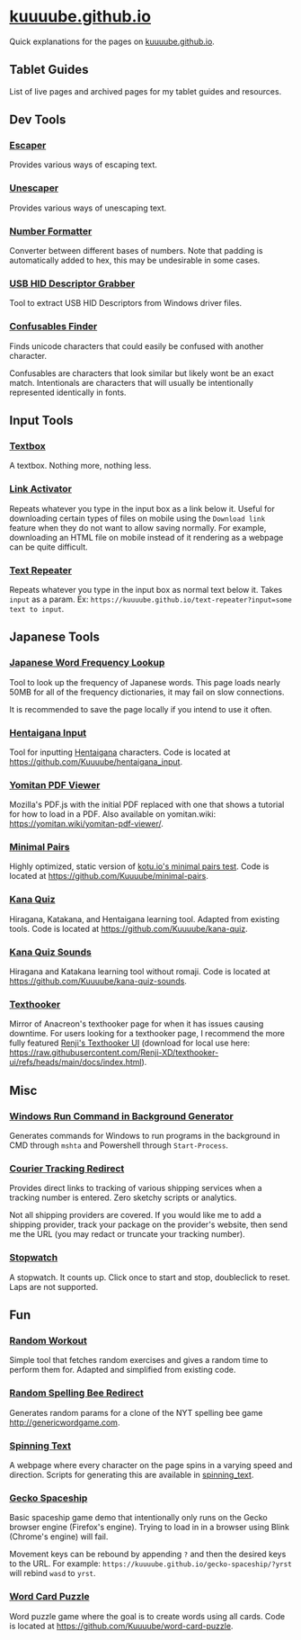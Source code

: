 # [kuuuube.github.io](https://kuuuube.github.io)

Quick explanations for the pages on [kuuuube.github.io](https://kuuuube.github.io).

## Tablet Guides

List of live pages and archived pages for my tablet guides and resources.

## Dev Tools

### [Escaper](https://kuuuube.github.io/escaper)

Provides various ways of escaping text.

### [Unescaper](https://kuuuube.github.io/unescaper)

Provides various ways of unescaping text.

### [Number Formatter](https://kuuuube.github.io/number-formatter)

Converter between different bases of numbers. Note that padding is automatically added to hex, this may be undesirable in some cases.

### [USB HID Descriptor Grabber](https://kuuuube.github.io/descriptor-grabber)

Tool to extract USB HID Descriptors from Windows driver files.

### [Confusables Finder](https://kuuuube.github.io/confusables-finder)

Finds unicode characters that could easily be confused with another character.

Confusables are characters that look similar but likely wont be an exact match. Intentionals are characters that will usually be intentionally represented identically in fonts.

## Input Tools

### [Textbox](https://kuuuube.github.io/textbox)

A textbox. Nothing more, nothing less.

### [Link Activator](https://kuuuube.github.io/link-activator)

Repeats whatever you type in the input box as a link below it. Useful for downloading certain types of files on mobile using the `Download link` feature when they do not want to allow saving normally. For example, downloading an HTML file on mobile instead of it rendering as a webpage can be quite difficult.

### [Text Repeater](https://kuuuube.github.io/text-repeater)

Repeats whatever you type in the input box as normal text below it. Takes `input` as a param. Ex: `https://kuuuube.github.io/text-repeater?input=some text to input`.

## Japanese Tools

### [Japanese Word Frequency Lookup](https://kuuuube.github.io/japanese-word-frequency)

Tool to look up the frequency of Japanese words. This page loads nearly 50MB for all of the frequency dictionaries, it may fail on slow connections.

It is recommended to save the page locally if you intend to use it often.

### [Hentaigana Input](https://kuuuube.github.io/hentaigana_input)

Tool for inputting [Hentaigana](https://en.wikipedia.org/wiki/Hentaigana) characters. Code is located at https://github.com/Kuuuube/hentaigana_input.

### [Yomitan PDF Viewer](https://kuuuube.github.io/yomitan-pdf-viewer)

Mozilla's PDF.js with the initial PDF replaced with one that shows a tutorial for how to load in a PDF. Also available on yomitan.wiki: https://yomitan.wiki/yomitan-pdf-viewer/.

### [Minimal Pairs](https://kuuuube.github.io/minimal-pairs)

Highly optimized, static version of [kotu.io's minimal pairs test](https://kotu.io/tests/pitchAccent/perception/minimalPairs). Code is located at https://github.com/Kuuuube/minimal-pairs.

### [Kana Quiz](https://kuuuube.github.io/kana-quiz)

Hiragana, Katakana, and Hentaigana learning tool. Adapted from existing tools. Code is located at https://github.com/Kuuuube/kana-quiz.

### [Kana Quiz Sounds](https://kuuuube.github.io/kana-quiz-sounds)

Hiragana and Katakana learning tool without romaji. Code is located at https://github.com/Kuuuube/kana-quiz-sounds.

### [Texthooker](https://kuuuube.github.io/texthooker)

Mirror of Anacreon's texthooker page for when it has issues causing downtime. For users looking for a texthooker page, I recommend the more fully featured [Renji's Texthooker UI](https://renji-xd.github.io/texthooker-ui/) (download for local use here: https://raw.githubusercontent.com/Renji-XD/texthooker-ui/refs/heads/main/docs/index.html).

## Misc

### [Windows Run Command in Background Generator](https://kuuuube.github.io/run-in-background)

Generates commands for Windows to run programs in the background in CMD through `mshta` and Powershell through `Start-Process`.

### [Courier Tracking Redirect](https://kuuuube.github.io/courier-tracking-redirect)

Provides direct links to tracking of various shipping services when a tracking number is entered. Zero sketchy scripts or analytics.

Not all shipping providers are covered. If you would like me to add a shipping provider, track your package on the provider's website, then send me the URL (you may redact or truncate your tracking number).

### [Stopwatch](https://kuuuube.github.io/stopwatch)

A stopwatch. It counts up. Click once to start and stop, doubleclick to reset. Laps are not supported.

## Fun

### [Random Workout](https://kuuuube.github.io/random-workout-generator)

Simple tool that fetches random exercises and gives a random time to perform them for. Adapted and simplified from existing code.

### [Random Spelling Bee Redirect](https://kuuuube.github.io/random-spelling-bee-redirect)

Generates random params for a clone of the NYT spelling bee game http://genericwordgame.com.

### [Spinning Text](https://kuuuube.github.io/spinning_text)

A webpage where every character on the page spins in a varying speed and direction. Scripts for generating this are available in [spinning_text](./spinning_text/).

### [Gecko Spaceship](https://kuuuube.github.io/gecko-spaceship)

Basic spaceship game demo that intentionally only runs on the Gecko browser engine (Firefox's engine). Trying to load in in a browser using Blink (Chrome's engine) will fail.

Movement keys can be rebound by appending `?` and then the desired keys to the URL. For example: `https://kuuuube.github.io/gecko-spaceship/?yrst` will rebind `wasd` to `yrst`.

### [Word Card Puzzle](https://kuuuube.github.io/word-card-puzzle)

Word puzzle game where the goal is to create words using all cards. Code is located at https://github.com/Kuuuube/word-card-puzzle.
